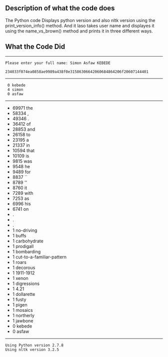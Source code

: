## Description of what the code does
   The Python code Displays python version and also nltk version using the print_version_info() method.
And it laso takes user name and displayes it using the name_vs_brown() method and prints it in three
different ways.

## What the Code Did
-----------------------------

    Please enter your full name: Simon Asfaw KEBEDE
	
    234033f074ea0858ae9989a438f0e31586306642060684864206f20607144401
	
-----------------------------
     0 kebede
     4 simon
     0 asfaw
-----------------------------
 - 69971 the
 - 58334 ,
 - 49346 .
 - 36412 of
 - 28853 and
 - 26158 to
 - 23195 a
 - 21337 in
 - 10594 that
 - 10109 is
 - 9815 was
 - 9548 he
 - 9489 for
 - 8837 ``
 - 8789 ''
 - 8760 it
 - 7289 with
 - 7253 as
 - 6996 his
 - 6741 on
 -    . 
 -    . 
 -    . 
 -    1 no-driving
 -    1 buffs
 -    1 carbohydrate
 -    1 prodigall
 -    1 bombarding
 -    1 cut-to-a-familiar-pattern
 -    1 roars
 -    1 decorous
 -    1 1911-1912
 -    1 xenon
 -    1 digressions
 -    1 4.21
 -    1 dollarette
 -    1 fusty
 -    1 pigen
 -    1 mosaics
 -    1 northerly
 -    1 jawbone
 -    0 kebede
 -    0 asfaw
-----------------------------

    Using Python version 2.7.8
    Using nltk version 3.2.5